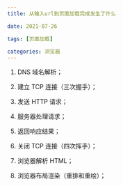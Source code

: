 ```yaml
---
title: 从输入url到页面加载完成发生了什么

date: 2021-07-26

tags: [页面加载]

categories: 浏览器
---
```


1. DNS 域名解析；
2. 建立 TCP 连接（三次握手）；

3. 发送 HTTP 请求；

4. 服务器处理请求；

5. 返回响应结果；

6. 关闭 TCP 连接（四次挥手）；

7. 浏览器解析 HTML；

8. 浏览器布局渲染（重排和重绘）；